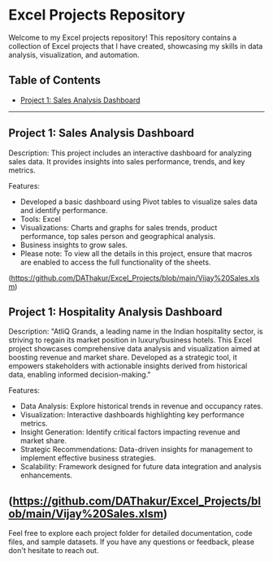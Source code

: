 # Excel Projects Repository

Welcome to my Excel projects repository! This repository contains a collection of Excel projects that I have created, showcasing my skills in data analysis, visualization, and automation.

## Table of Contents

- [Project 1: Sales Analysis Dashboard](#project-1-sales-analysis-dashboard)
---

## Project 1: Sales Analysis Dashboard

Description: This project includes an interactive dashboard for analyzing sales data. It provides insights into sales performance, trends, and key metrics.

Features:
- Developed a basic dashboard using Pivot tables to visualize sales data and identify performance.
- Tools: Excel
- Visualizations: Charts and graphs for sales trends, product performance, top sales person and geographical analysis.
- Business insights to grow sales.
- Please note: To view all the details in this project, ensure that macros are enabled to access the full functionality of the sheets.


(https://github.com/DAThakur/Excel_Projects/blob/main/Vijay%20Sales.xlsm)

## Project 1: Hospitality Analysis Dashboard

Description: "AtliQ Grands, a leading name in the Indian hospitality sector, is striving to regain its market position in luxury/business hotels. This Excel project showcases comprehensive data analysis and visualization aimed at boosting revenue and market share. Developed as a strategic tool, it empowers stakeholders with actionable insights derived from historical data, enabling informed decision-making."

Features:
- Data Analysis: Explore historical trends in revenue and occupancy rates.
- Visualization: Interactive dashboards highlighting key performance metrics.
- Insight Generation: Identify critical factors impacting revenue and market share.
- Strategic Recommendations: Data-driven insights for management to implement effective business strategies.
- Scalability: Framework designed for future data integration and analysis enhancements.


(https://github.com/DAThakur/Excel_Projects/blob/main/Vijay%20Sales.xlsm)
---

Feel free to explore each project folder for detailed documentation, code files, and sample datasets. If you have any questions or feedback, please don't hesitate to reach out.

